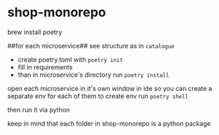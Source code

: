# shop-monorepo

brew install poetry

##for each microservice##
see structure as in `catalogue`

 - create poetry.toml with `poetry init`
 - fill in requirements
 - than in microservice's directory run `poetry install`

 open each microservice in it's own window in ide so you can create a separate env for each of them
 to create env run `poetry shell`

 then run it via python

 keep in mind that each folder in shop-monorepo is a python package


